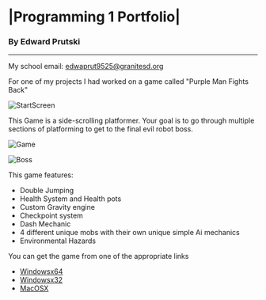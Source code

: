 
# |Programming 1 Portfolio| 

### By Edward Prutski
---

My school email: edwaprut9525@granitesd.org

For one of my projects I had worked on a game called "Purple Man Fights Back"

![StartScreen](https://raw.githubusercontent.com/edwardprutski/portfolio/master/FolderPortfolio/game%20art%20stuff/startgame.png)

This Game is a side-scrolling platformer. Your goal is to go through multiple sections of platforming to get to the final evil robot boss.

![Game](https://raw.githubusercontent.com/edwardprutski/portfolio/master/FolderPortfolio/game%20art%20stuff/game1.png)

![Boss](https://raw.githubusercontent.com/edwardprutski/portfolio/master/FolderPortfolio/game%20art%20stuff/boss.png)

This game features:
- Double Jumping
- Health System and Health pots
- Custom Gravity engine
- Checkpoint system
- Dash Mechanic
- 4 different unique mobs with their own unique simple Ai mechanics
- Environmental Hazards

You can get the game from one of the appropriate links
- [Windowsx64](https://drive.google.com/open?id=0B6569lscHHIcZTItUF90RFEwWFE)
- [Windowsx32](https://drive.google.com/open?id=0B6569lscHHIcMVRGdmZJbEdDM3M)
- [MacOSX](https://drive.google.com/open?id=0B6569lscHHIcTkh6T1JQSFJwcjQ)
